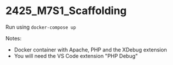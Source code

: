 # 2425_M7S1_Scaffolding

Run using `docker-compose up`

Notes:
- Docker container with Apache, PHP and the XDebug extension
- You will need the VS Code extension "PHP Debug"
